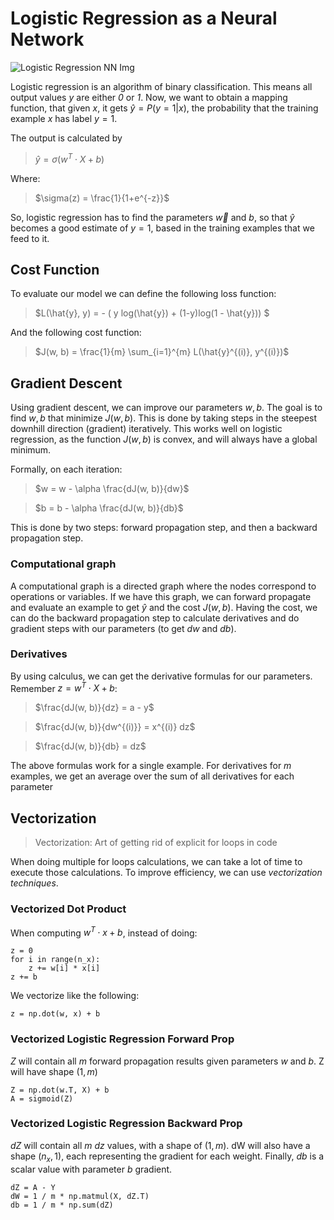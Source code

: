 # Logistic Regression as a Neural Network

![Logistic Regression NN Img](https://carpentries-incubator.github.io/ml4bio-workshop/assets/logit_nodes.png)

Logistic regression is an algorithm of binary classification. This means all output values $y$ are either *0* or *1*. Now, we want to obtain a mapping function, that given $x$, it gets $\hat{y} = P(y = 1 | x)$, the probability that the training example $x$ has label $y = 1$.

The output is calculated by 

> $\hat{y} = \sigma(w^T \cdot X + b)$

Where:

> $\sigma(z) = \frac{1}{1+e^{-z}}$

So, logistic regression has to find the parameters $\vec{w}$ and $b$, so that $\hat{y}$ becomes a good estimate of $y = 1$, based in the training examples that we feed to it.

## Cost Function

To evaluate our model we can define the following loss function:

> $L(\hat{y}, y) = - ( y log(\hat{y}) + (1-y)log(1 - \hat{y})) $

And the following cost function:

> $J(w, b) = \frac{1}{m} \sum_{i=1}^{m} L(\hat{y}^{(i)}, y^{(i)})$

## Gradient Descent

Using gradient descent, we can improve our parameters $w, b$. The goal is to find $w, b$ that minimize $J(w, b)$. This is done by taking steps in the steepest downhill direction (gradient) iteratively. This works well on logistic regression, as the function $J(w, b)$ is convex, and will always have a global minimum.

Formally, on each iteration:

> $w = w - \alpha \frac{dJ(w, b)}{dw}$ 

> $b = b - \alpha \frac{dJ(w, b)}{db}$

This is done by two steps: forward propagation step, and then a backward propagation step.

### Computational graph

A computational graph is a directed graph where the nodes correspond to operations or variables. If we have this graph, we can forward propagate and evaluate an example to get $\hat{y}$ and the cost $J(w, b)$. Having the cost, we can do the backward propagation step to calculate derivatives and do gradient steps with our parameters (to get $dw$ and $db$).

### Derivatives

By using calculus, we can get the derivative formulas for our parameters. Remember $z = w^T \cdot X + b$:

> $\frac{dJ(w, b)}{dz} = a - y$

> $\frac{dJ(w, b)}{dw^{(i)}} = x^{(i)} dz$

> $\frac{dJ(w, b)}{db} = dz$

The above formulas work for a single example. For derivatives for $m$ examples, we get an average over the sum of all derivatives for each parameter

## Vectorization

> Vectorization: Art of getting rid of explicit for loops in code

When doing multiple for loops calculations, we can take a lot of time to execute those calculations. To improve efficiency, we can use *vectorization techniques*.

### Vectorized Dot Product 

When computing $w^T \cdot x + b$, instead of doing:

```
z = 0
for i in range(n_x):
    z += w[i] * x[i]
z += b
```

We vectorize like the following:

```
z = np.dot(w, x) + b
```

### Vectorized Logistic Regression Forward Prop

$Z$ will contain all $m$ forward propagation results given parameters $w$ and $b$. Z will have shape $(1, m)$

```
Z = np.dot(w.T, X) + b
A = sigmoid(Z)
```

### Vectorized Logistic Regression Backward Prop

$dZ$ will contain all $m$ $dz$ values, with a shape of $(1, m)$. dW will also have a shape $(n_x,1$), each representing the gradient for each weight. Finally, $db$ is a scalar value with parameter $b$ gradient.
```
dZ = A - Y
dW = 1 / m * np.matmul(X, dZ.T)
db = 1 / m * np.sum(dZ)
```